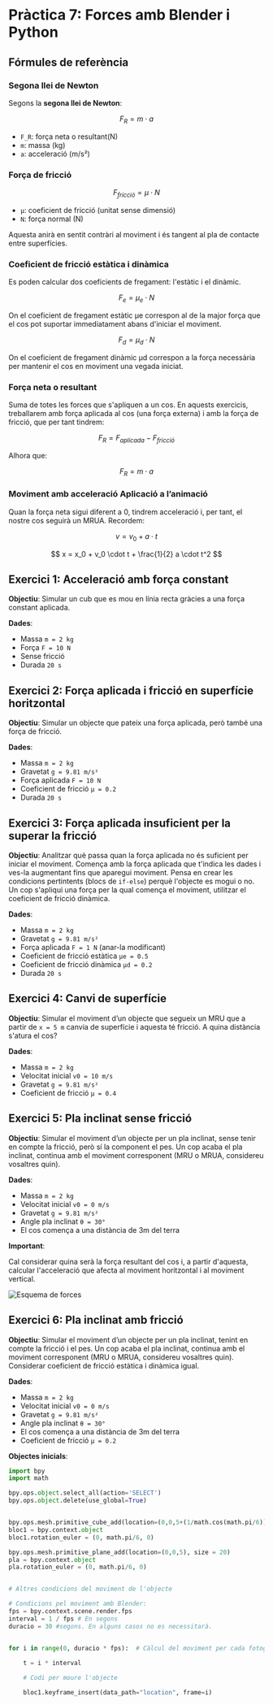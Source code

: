 # Pràctica 7: Forces amb Blender i Python

## Fórmules de referència

### Segona llei de Newton

Segons la **segona llei de Newton**:

$$
F_R = m \cdot a
$$

- `F_R`: força neta o resultant(N)
- `m`: massa (kg)
- `a`: acceleració (m/s²)

### Força de fricció

$$
F_{fricció} = \mu \cdot N
$$

- `μ`: coeficient de fricció (unitat sense dimensió)
- `N`: força normal (N)

Aquesta anirà en sentit contràri al moviment i és tangent al pla de contacte entre superfícies.

### Coeficient de fricció estàtica i dinàmica

Es poden calcular dos coeficients de fregament: l'estàtic i el dinàmic.

$$
F_{e} = \mu_e \cdot N
$$

On el coeficient de fregament estàtic μe correspon al de la major força que el cos pot suportar immediatament abans d'iniciar el moviment.

$$
F_{d} = \mu_d \cdot N
$$

On el coeficient de fregament dinàmic μd correspon a la força necessària per mantenir el cos en moviment una vegada iniciat.

### Força neta o resultant

Suma de totes les forces que s'apliquen a un cos. En aquests exercicis, treballarem amb força aplicada al cos (una força externa) i amb la força de fricció, que per tant tindrem:

$$
F_R = F_{aplicada} - F_{fricció}
$$

Alhora que:

$$
F_R = m \cdot a
$$

### Moviment amb acceleració Aplicació a l’animació

Quan la força neta sigui diferent a 0, tindrem acceleració i, per tant, el nostre cos seguirà un MRUA. Recordem: 

$$
v = v_0 + a \cdot t
$$

$$
x = x_0 + v_0 \cdot t + \frac{1}{2} a \cdot t^2
$$

## Exercici 1: Acceleració amb força constant

**Objectiu**:
Simular un cub que es mou en línia recta gràcies a una força constant aplicada.

**Dades**:

- Massa `m = 2 kg`
- Força `F = 10 N`
- Sense fricció
- Durada `20 s`

## Exercici 2: Força aplicada i fricció en superfície horitzontal

**Objectiu**:
Simular un objecte que pateix una força aplicada, però també una força de fricció.

**Dades**:

- Massa `m = 2 kg`
- Gravetat `g = 9.81 m/s²`
- Força aplicada `F = 10 N`
- Coeficient de fricció `μ = 0.2`
- Durada `20 s`

## Exercici 3: Força aplicada insuficient per la superar la fricció

**Objectiu**:
Analitzar què passa quan la força aplicada no és suficient per iniciar el moviment. Comença amb la força aplicada que t'indica les dades i ves-la augmentant fins que aparegui moviment. Pensa en crear les condicions pertintents (blocs de `if-else`) perquè l'objecte es mogui o no. Un cop s'apliqui una força per la qual comença el moviment, utilitzar el coeficient de fricció dinàmica.

**Dades**:

- Massa `m = 2 kg`
- Gravetat `g = 9.81 m/s²`
- Força aplicada `F = 1 N` (anar-la modificant)
- Coeficient de fricció estàtica `μe = 0.5`
- Coeficient de fricció dinàmica `μd = 0.2`
- Durada `20 s`

## Exercici 4: Canvi de superfície

**Objectiu**:
Simular el moviment d’un objecte que segueix un MRU que a partir de `x = 5 m` canvia de superfície i aquesta té fricció. A quina distància s'atura el cos?

**Dades**:

- Massa `m = 2 kg`
- Velocitat inicial `v0 = 10 m/s`
- Gravetat `g = 9.81 m/s²`
- Coeficient de fricció `μ = 0.4`

## Exercici 5: Pla inclinat sense fricció

**Objectiu**:
Simular el moviment d’un objecte per un pla inclinat, sense tenir en compte la fricció, però sí la component el pes. Un cop acaba el pla inclinat, continua amb el moviment corresponent (MRU o MRUA, considereu vosaltres quin).

**Dades**:

- Massa `m = 2 kg`
- Velocitat inicial `v0 = 0 m/s`
- Gravetat `g = 9.81 m/s²`
- Angle pla inclinat `θ = 30°`
- El cos comença a una distància de 3m del terra

**Important**:

Cal considerar quina serà la força resultant del cos i, a partir d'aquesta, calcular l'acceleració que afecta al moviment horitzontal i al moviment vertical.

![Esquema de forces](./images/pla_inclinat.png)

## Exercici 6: Pla inclinat amb fricció

**Objectiu**:
Simular el moviment d’un objecte per un pla inclinat, tenint en compte la fricció i el pes. Un cop acaba el pla inclinat, continua amb el moviment corresponent (MRU o MRUA, considereu vosaltres quin). Considerar coeficient de fricció estàtica i dinàmica igual.

**Dades**:

- Massa `m = 2 kg`
- Velocitat inicial `v0 = 0 m/s`
- Gravetat `g = 9.81 m/s²`
- Angle pla inclinat `θ = 30°`
- El cos comença a una distància de 3m del terra
- Coeficient de fricció `μ = 0.2`

**Objectes inicials**:

```python
import bpy
import math

bpy.ops.object.select_all(action='SELECT')
bpy.ops.object.delete(use_global=True)


bpy.ops.mesh.primitive_cube_add(location=(0,0,5+(1/math.cos(math.pi/6))))
bloc1 = bpy.context.object
bloc1.rotation_euler = (0, math.pi/6, 0)

bpy.ops.mesh.primitive_plane_add(location=(0,0,5), size = 20)
pla = bpy.context.object
pla.rotation_euler = (0, math.pi/6, 0)


# Altres condicions del moviment de l'objecte

# Condicions pel moviment amb Blender:
fps = bpy.context.scene.render.fps
interval = 1 / fps # En segons
duracio = 30 #segons. En alguns casos no es necessitarà.


for i in range(0, duracio * fps):  # Càlcul del moviment per cada fotograma de 0 al nombre total de fotogrames segons els segons de duració (duracio * fps). En alguns casos s'haurà de canviar el for per un altre tipus de bucle.

    t = i * interval
    
    # Codi per moure l'objecte

    bloc1.keyframe_insert(data_path="location", frame=i)
```
